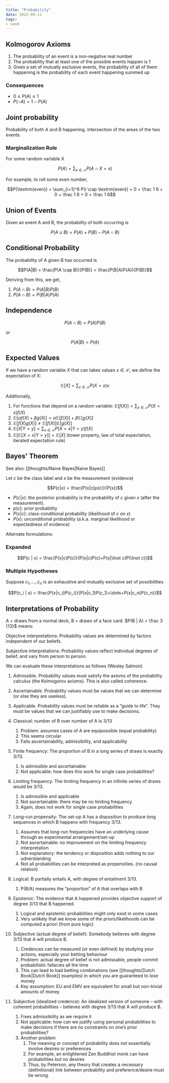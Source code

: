 ```yaml
---
title: "Probability"
date: 2022-09-11
tags:
- seed
---
```


## Kolmogorov Axioms
1. The probability of an event is a non-negative real number
2. The probability that at least one of the possible events happen is 1
3. Given a set of mutually exclusive events, the probability of all of them happening is the probability of each event happening summed up

### Consequences
- $0 \leq P(A) \leq 1$
- $P(\lnot A) = 1 - P(A)$

## Joint probability
Probability of both A and B happening. Intersection of the areas of the two events.

### Marginalization Rule
For some random variable X

$$P(A) = \sum_{x \in \mathcal{X}}P(A \cap X = x)$$

For example, to roll some even number,

$$P(\textrm{even}) = \sum_{i=1}^6 P(i \cap \textrm{even}) = 0 + \frac 1 6 + 0 + \frac 1 6 + 0 + \frac 1 6$$

## Union of Events
Given an event A and B, the probability of both occurring is

$$P(A \cup B) = P(A) + P(B) - P(A \cap B)$$

## Conditional Probability
The probability of A given B has occurred is

$$P(A|B) = \frac{P(A \cap B)}{P(B)} = \frac{P(B|A)P(A)}{P(B)}$$

Deriving from this, we get,
1. $P(A \cap B) = P(A|B) P(B)$
2. $P(A \cap B) = P(B|A) P(A)$

## Independence
$$P(A \cap B) = P(A)P(B)$$

or 

$$P(A|B) = P(A)$$

## Expected Values
If we have a random variable $X$ that can takes values $x \in \mathcal{X}$, we define the expectation of X:

$$\mathbb{E}[X] = \sum_{x \in \mathcal{X}} P(X=x)x$$

Additionally, 
1. For functions that depend on a random variable: $\mathbb{E}[f(X)] = \sum_{x \in \mathcal{X}} P(X=x)f(X)$
2. $\mathbb{E}[\alpha f(X) + \beta g(X)] = \alpha \mathbb{E}[f(X)] + \beta \mathbb{E}[g(X)]$
3. $\mathbb{E}[f(X)g(X)] \neq \mathbb{E}[f(X)] \mathbb{E}[g(X)]$
4. $\mathbb{E}[X|Y=y] = \sum_{x \in \mathcal{X}} P(X=x|Y=y)f(X)$
5. $\mathbb{E}[\mathbb{E}[X =x | Y=y]] = \mathbb{E}[X]$ (tower property, law of total expectation, iterated expectation rule)

## Bayes' Theorem
See also: [[thoughts/Naive Bayes|Naive Bayes]]

Let $c$ be the class label and $x$ be the measurement (evidence)

$$P(c|x) = \frac{P(x|c)p(c)}{P(x)}$$

- $P(c|x)$: the posterior probability is the probability of $c$ given $x$ (after the measurement). 
- $p(c)$: prior probability
- $P(x|c)$: class-conditional probability (likelihood of $c$ on $x$)
- $P(x)$: unconditional probability (a.k.a. marginal likelihood or expectedness of evidence)

Alternate formulations:

### Expanded
$$P(c | x) = \frac{P(x|c)P(c)}{P(x|c)P(c)+P(x|\lnot c)P(\lnot c)}$$
### Multiple Hypotheses
Suppose $c_1, \dots, c_n$ is an exhaustive and mutually exclusive set of possibilities

$$P(c_i | x) = \frac{P(x|c_i)P(c_i)}{P(x|c_1)P(c_1)+\dots+P(x|c_n)P(c_n)}$$

## Interpretations of Probability
A = draws from a normal deck, B = draws of a face card.
$P(B | A) = \frac 3 {13}$ means:

Objective interpretations: Probability values are determined by factors independent of our beliefs.

Subjective interpretations: Probability values reflect individual degrees of belief, and vary from person to person.

We can evaluate these interpretations as follows (Wesley Salmon)
1. Admissible. Probability values must satisfy the axioms of the probability calculus (the Kolmogorov axioms). This is also called coherence.
2. Ascertainable. Probability values must be values that we can determine (or else they are useless).
3. Applicable. Probability values must be reliable as a “guide to life”. They must be values that we can justifiably use to make decisions.

1. Classical: number of B over number of A is 3/13
	1. Problem: assumes cases of A are equipossible (equal probability)
	2. This seems circular
	3. Fails ascertainability, admissibility, and applicability
2. Finite frequency: The proportion of B in a long series of draws is exactly 3/13.
	1. Is admissible and ascertainable
	2. Not applicable: how does this work for single case probabilities?
3. Limiting frequency: The limiting frequency in an infinite series of draws would be 3/13.
	1. Is admissible and applicable
	2. Not ascertainable: there may be no limiting frequency
	3. Again, does not work for single case probabilities
4. Long-run propensity: The set-up A has a disposition to produce long sequences in which B happens with frequency 3/13.
	1. Assumes that long-run frequencies have an underlying cause through an experimental arrangement/set-up
	2. Not ascertainable: no improvement on the limiting frequency interpretation
	3. Not explanatory: the tendency or disposition adds nothing to our udnerstanding
	4. Not all probabilities can be interpreted as propensities. (no causal relation)
5. Logical: B partially entails A, with degree of entailment 3/13.
	1. P(B/A) measures the “proportion” of A that overlaps with B
6. Epistemic: The evidence that A happened provides objective support of degree 3/13 that B happened.
	1. Logical and epistemic probabilities might only exist in some cases
	2. Very unlikely that we know some of the priors/likelihoods can be computed a priori (from pure logic)
7. Subjective (actual degree of belief):  Somebody believes with degree 3/13 that A will produce B.
	1. Credences can be measured (or even defined) by studying your actions, especially your betting behaviour
	2. Problem: actual degree of belief is not admissable, people commit probabilistic fallacies all the time
	3. This can lead to bad betting combinations (see [[thoughts/Dutch Book|Dutch Book]] examples) in which you are guaranteed to lose money
	4. Key assumption: EU and EMV are equivalent for small but non-trivial amounts of money
8. Subjective (idealized credence): An idealized version of someone – with coherent probabilities – believes with degree 3/13 that A will produce B.
	1. Fixes admissibility as we require it
	2. Not applicable: how can we justify using personal probabilities to make decisions if there are no constraints on one’s prior probabilities? 
	3. Another problem
		1. The meaning or concept of probability does not essentially involve desires or preferences
		2. For example, an enlightened Zen Buddhist monk can have probabilities but no desires
		3. Thus, by Peterson, any theory that creates a necessary (definitional) link between probability and preference/desire must be wrong.

